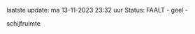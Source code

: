 laatste update: 
ma 13-11-2023 23:32   uur 
Status: FAALT - geel - 
<div class="service Y">schijfruimte</div>